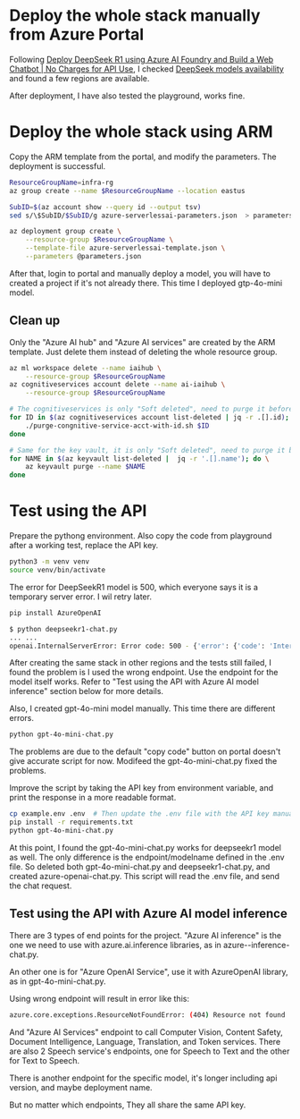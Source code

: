 # Deploy the whole stack manually from Azure Portal
Following [Deploy DeepSeek R1 using Azure AI Foundry and Build a Web Chatbot | No Charges for API Use](https://youtu.be/pj2knBX4S1w?si=I2_7MniDn0Us9bl0), I checked [DeepSeek models availability](https://learn.microsoft.com/en-us/azure/ai-studio/how-to/deploy-models-serverless-availability#deepseek-models-from-microsoft) and found a few regions are available. 

After deployment, I have also tested the playground, works fine.

# Deploy the whole stack using ARM
Copy the ARM template from the portal, and modify the parameters. The deployment is successful.
```bash
ResourceGroupName=infra-rg
az group create --name $ResourceGroupName --location eastus

SubID=$(az account show --query id --output tsv)
sed s/\$SubID/$SubID/g azure-serverlessai-parameters.json  > parameters.json 

az deployment group create \
    --resource-group $ResourceGroupName \
    --template-file azure-serverlessai-template.json \
    --parameters @parameters.json
```
After that, login to portal and manually deploy a model, you will have to created a project if it's not already there. This time I deployed gtp-4o-mini model.
## Clean up
Only the "Azure AI hub" and "Azure AI services" are created by the ARM template. Just delete them instead of deleting the whole resource group. 
```bash
az ml workspace delete --name iaihub \
    --resource-group $ResourceGroupName
az cognitiveservices account delete --name ai-iaihub \
    --resource-group $ResourceGroupName

# The cognitiveservices is only "Soft deleted", need to purge it before create it again.
for ID in $(az cognitiveservices account list-deleted | jq -r .[].id); do \
    ./purge-congnitive-service-acct-with-id.sh $ID
done

# Same for the key vault, it is only "Soft deleted", need to purge it before create it again.
for NAME in $(az keyvault list-deleted |  jq -r '.[].name'); do \
    az keyvault purge --name $NAME
done
```
# Test using the API
Prepare the pythong environment. Also copy the code from playground after a working test, replace the API key.
```bash
python3 -m venv venv
source venv/bin/activate
```
The error for DeepSeekR1 model is 500, which everyone says it is a temporary server error. I wil retry later.
```bash
pip install AzureOpenAI

$ python deepseekr1-chat.py 
... ...
openai.InternalServerError: Error code: 500 - {'error': {'code': 'InternalServerError', 'message': 'Backend returned unexpected response. Please contact Microsoft for help.'}}
```
After creating the same stack in other regions and the tests still failed, I found the problem is I used the wrong endpoint. Use the endpoint for the model itself works. Refer to "Test using the API with Azure AI model inference" section below for more details.

Also, I created gpt-4o-mini model manually. This time there are different errors.
```bash
python gpt-4o-mini-chat.py
```
The problems are due to the default "copy code" button on portal doesn't give accurate script for now. Modifeed the gpt-4o-mini-chat.py fixed the problems.

Improve the script by taking the API key from environment variable, and print the response in a more readable format.
```bash
cp example.env .env  # Then update the .env file with the API key manually 
pip install -r requirements.txt 
python gpt-4o-mini-chat.py
```

At this point, I found the gpt-4o-mini-chat.py works for deepseekr1 model as well. The only difference is the endpoint/modelname defined in the .env file. So deleted both gpt-4o-mini-chat.py and deepseekr1-chat.py, and created azure-openai-chat.py. This script will read the .env file, and send the chat request.

## Test using the API with Azure AI model inference
There are 3 types of end points for the project. "Azure AI inference" is the one we need to use with azure.ai.inference libraries, as in azure--inference-chat.py.

An other one is for "Azure OpenAI Service", use it with AzureOpenAI library, as in gpt-4o-mini-chat.py.

Using wrong endpoint will result in error like this:
```bash
azure.core.exceptions.ResourceNotFoundError: (404) Resource not found
```

And "Azure AI Services" endpoint to call Computer Vision, Content Safety, Document Intelligence, Language, Translation, and Token services. There are also 2 Speech service's endpoints, one for Speech to Text and the other for Text to Speech.

There is another endpoint for the specific model, it's longer including api version, and maybe deployment name.

But no matter which endpoints, They all share the same API key. 
